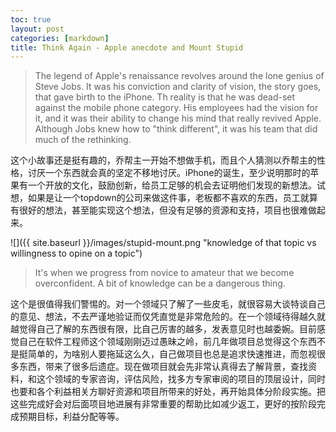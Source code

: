```yaml
---
toc: true
layout: post
categories: [markdown]
title: Think Again - Apple anecdote and Mount Stupid
---
```

> The legend of Apple's renaissance revolves around the lone genius of Steve Jobs. It was his conviction and clarity of vision, the story goes, that gave birth to the iPhone. Th reality is that he was dead-set against the mobile phone category. His employees had the vision for it, and it was their ability to change his mind that really revived Apple. Although Jobs knew how to "think different", it was his team that did much of the rethinking.

这个小故事还是挺有趣的，乔帮主一开始不想做手机，而且个人猜测以乔帮主的性格，讨厌一个东西就会真的坚定不移地讨厌。iPhone的诞生，至少说明那时的苹果有一个开放的文化，鼓励创新，给员工足够的机会去证明他们发现的新想法。试想，如果是让一个topdown的公司来做这件事，老板都不喜欢的东西，员工就算有很好的想法，甚至能实现这个想法，但没有足够的资源和支持，项目也很难做起来。

![]({{ site.baseurl }}/images/stupid-mount.png "knowledge of that topic vs willingness to opine on a topic")
> It's when we progress from novice to amateur that we become overconfident. A bit of knowledge can be a dangerous thing.

这个是很值得我们警惕的。对一个领域只了解了一些皮毛，就很容易大谈特谈自己的意见、想法，不去严谨地验证而仅凭直觉是非常危险的。在一个领域待得越久就越觉得自己了解的东西很有限，比自己厉害的越多，发表意见时也越委婉。目前感觉自己在软件工程师这个领域刚刚迈过愚昧之岭，前几年做项目总觉得这个东西不是挺简单的，为啥别人要拖延这么久，自己做项目也总是追求快速推进，而忽视很多东西，带来了很多后遗症。现在做项目就会先非常认真得去了解背景，查找资料，和这个领域的专家咨询，评估风险，找多方专家审阅的项目的顶层设计，同时也要和各个利益相关方聊好资源和项目所带来的好处，再开始具体分阶段实施。把这些完成好会对后面项目地进展有非常重要的帮助比如减少返工，更好的按阶段完成预期目标，利益分配等等。
